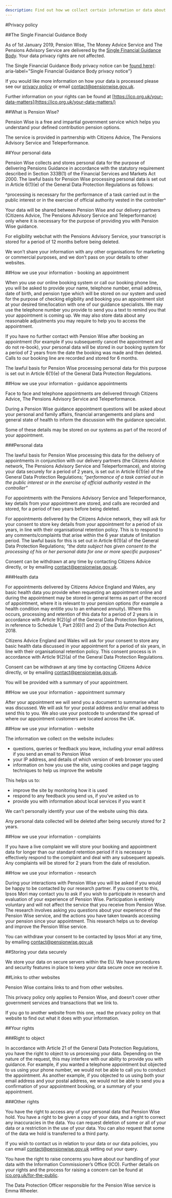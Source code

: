 ```yaml
---
description: Find out how we collect certain information or data about you when you use Pension Wise.
---
```

#Privacy policy

##The Single Financial Guidance Body

As of 1st January 2019, Pension Wise, The Money Advice Service and The Pensions
Advisory Service are delivered by the [Single Financial Guidance Body](https://singlefinancialguidancebody.org.uk). Your
data privacy rights are not affected.

The Single Financial Guidance Body privacy notice can be [found here](https://singlefinancialguidancebody.org.uk/#openModal2){: aria-label="Single Financial Guidance Body privacy notice"}

If you would like more information on how your data is processed please see our
[privacy policy](/en/privacy) or email [contact@pensionwise.gov.uk](mailto:contact@pensionwise.gov.uk).

Further information on your rights can be found at [https://ico.org.uk/your-data-matters](https://ico.org.uk/your-data-matters/)

##What is Pension Wise?

Pension Wise is a free and impartial government service which helps you
understand your defined contribution pension options.

The service is provided in partnership with Citizens Advice, The Pensions
Advisory Service and Teleperformance.

##Your personal data

Pension Wise collects and stores personal data for the purpose of delivering
Pensions Guidance in accordance with the statutory requirement described in
Section 333B(1) of the Financial Services and Markets Act 2000. The lawful
basis for Pension Wise processing personal data is set out in Article 6(1)(e)
of the General Data Protection Regulations as follows:

^processing is necessary for the performance of a task carried out in the public interest or in the exercise of official authority vested in the controller^

Your data will be shared between Pension Wise and our delivery partners
(Citizens Advice, The Pensions Advisory Service and Teleperformance) only where
it is necessary for the purpose of providing you with Pension Wise guidance.

For eligibility webchat with the Pensions Advisory Service, your transcript is
stored for a period of 12 months before being deleted.

We won’t share your information with any other organisations for marketing or
commercial purposes, and we don’t pass on your details to other websites.

##How we use your information - booking an appointment

When you use our online booking system or call our booking phone line, you will
be asked to provide your name, telephone number, email address, date of birth,
and pension type which will be stored on our system and used for the purpose of
checking eligibility and booking you an appointment slot at your desired
time/location with one of our guidance specialists. We may use the telephone
number you provide to send you a text to remind you that your appointment is
coming up. We may also store data about any reasonable adjustments you may
require to help you to access the appointment.

If you have no further contact with Pension Wise after booking an appointment
(for example if you subsequently cancel the appointment and do not re-book),
your personal data will be stored in our booking system for a period of 2 years
from the date the booking was made and then deleted. Calls to our booking line
are recorded and stored for 6 months.

The lawful basis for Pension Wise processing personal data for this purpose is
set out in Article 6(1)(e) of the General Data Protection Regulations.

##How we use your information - guidance appointments

Face to face and telephone appointments are delivered through Citizens Advice,
The Pensions Advisory Service and Teleperformance.

During a Pension Wise guidance appointment questions will be asked about your
personal and family affairs, financial arrangements and plans and general state
of health to inform the discussion with the guidance specialist.

Some of these details may be stored on our systems as part of the record of
your appointment.

###Personal data

The lawful basis for Pension Wise processing this data for the delivery of
appointments in conjunction with our delivery partners (the Citizens Advice
network, The Pensions Advisory Service and Teleperformance), and storing your
data securely for a period of 2 years, is set out in Article 6(1)(e) of the
General Data Protection Regulations; _“performance of a task carried out in the
public interest or in the exercise of official authority vested in the
controller”_

For appointments with the Pensions Advisory Service and Teleperformance, key
details from your appointment are stored, and calls are recorded and stored,
for a period of two years before being deleted.

For appointments delivered by the Citizens Advice network, they will ask for
your consent to store key details from your appointment for a period of six
years, in line with their organisational retention policy. This is to respond
to any comments/complaints that arise within the 6 year statute of limitation
period. The lawful basis for this is set out in Article 6(1)(a) of the General
Data Protection Regulations; _“the data subject has given consent to the
processing of his or her personal data for one or more specific purposes”_

Consent can be withdrawn at any time by contacting Citizens Advice directly, or
by emailing [contact@pensionwise.gov.uk](mailto:contact@pensionwise.gov.uk).

###Health data

For appointments delivered by Citizens Advice England and Wales, any basic
health data you provide when requesting an appointment online and during the
appointment may be stored in general terms as part of the record of
appointment, where it is relevant to your pension options (for example a health
condition may entitle you to an enhanced annuity). Where this occurs,
processing and retention of this data for a period of 2 years is in accordance
with Article 9(2)(g) of the General Data Protection Regulations, in reference
to Schedule 1, Part 2(6)(1 and 2) of the Data Protection Act 2018.

Citizens Advice England and Wales will ask for your consent to store any basic
health data discussed in your appointment for a period of six years, in line
with their organisational retention policy. This consent process is in
accordance with Article 9(2)(a) of the General Data Protection Regulations.

Consent can be withdrawn at any time by contacting Citizens Advice directly, or
by emailing [contact@pensionwise.gov.uk](mailto:contact@pensionwise.gov.uk).

You will be provided with a summary of your appointment.

##How we use your information - appointment summary

After your appointment we will send you a document to summarise what was
discussed. We will ask for your postal address and/or email address to send
this to you. We also use your postcode to understand the spread of where our
appointment customers are located across the UK.

##How we use your information - website

The information we collect on the website includes:

- questions, queries or feedback you leave, including your email address if you send an email to Pension Wise
- your IP address, and details of which version of web browser you used
- information on how you use the site, using cookies and page tagging techniques to help us improve the website

This helps us to:

- improve the site by monitoring how it is used
- respond to any feedback you send us, if you’ve asked us to
- provide you with information about local services if you want it

We can’t personally identify your use of the website using this data.

Any personal data collected will be deleted after being securely stored for 2 years.

##How we use your information - complaints 

If you have a live complaint we will store your booking and appointment data
for longer than our standard retention period if it is necessary to effectively
respond to the complaint and deal with any subsequent appeals. Any complaints
will be stored for 2 years from the date of resolution.

##How we use your information - research

During your interactions with Pension Wise you will be asked if you would be
happy to be contacted by our research partner. If you consent to this, Ipsos
Mori may contact you to ask if you wish to participate in research and
evaluation of your experience of Pension Wise. Participation is entirely
voluntary and will not affect the service that you receive from Pension Wise.
The research involves asking you questions about your experience of the Pension
Wise service, and the actions you have taken towards accessing your pension
since your appointment. This research helps us to develop and improve the
Pension Wise service. 

You can withdraw your consent to be contacted by Ipsos Mori at any time, by
emailing contact@pensionwise.gov.uk 

##Storing your data securely

We store your data on secure servers within the EU. We have procedures and
security features in place to keep your data secure once we receive it.
 
##Links to other websites

Pension Wise contains links to and from other websites.

This privacy policy only applies to Pension Wise, and doesn’t cover other
government services and transactions that we link to.

If you go to another website from this one, read the privacy policy on that
website to find out what it does with your information.

##Your rights

###Right to object

In accordance with Article 21 of the General Data Protection Regulations, you
have the right to object to us processing your data. Depending on the nature of
the request, this may interfere with our ability to provide you with guidance.
For example, if you wanted a telephone appointment but objected to us using
your phone number, we would not be able to call you to conduct the appointment.
As another example, if you objected to us using both your email address and
your postal address, we would not be able to send you a confirmation of your
appointment booking, or a summary of your appointment.

###Other rights

You have the right to access any of your personal data that Pension Wise hold.
You have a right to be given a copy of your data, and a right to correct any
inaccuracies in the data. You can request deletion of some or all of your data
or a restriction in the use of your data. You can also request that some of the
data we hold is transferred to a third party.

If you wish to contact us in relation to your data or our data policies, you
can email [contact@pensionwise.gov.uk](mailto:contact@pensionwise.gov.uk)
setting out your query.

You have the right to raise concerns you have about our handling of your data
with the Information Commissioner’s Office (ICO). Further details on your
rights and the process for raising a concern can be found at <a
href="https://ico.org.uk/for-the-public"
rel="external">ico.org.uk/for-the-public</a>.

The Data Protection Officer responsible for the Pension Wise service is Emma
Wheeler.
